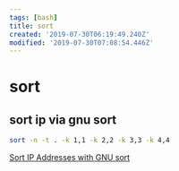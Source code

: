 ```yaml
---
tags: [bash]
title: sort
created: '2019-07-30T06:19:49.240Z'
modified: '2019-07-30T07:08:54.446Z'
---
```


# sort

## sort ip via gnu sort

```sh
sort -n -t . -k 1,1 -k 2,2 -k 3,3 -k 4,4
```

[Sort IP Addresses with GNU sort](https://www.madboa.com/geek/sort-addr/)
